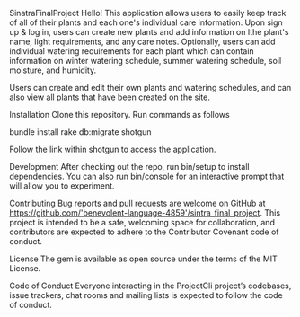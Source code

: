   
SinatraFinalProject
Hello! This application allows users to easily keep track of all of their plants and each one's individual care information. Upon sign up & log in, users can create new plants and add information on lthe plant's name, light requirements, and any care notes. Optionally, users can add individual watering requirements for each plant which can contain information on winter watering schedule, summer watering schedule, soil moisture, and humidity. 

Users can create and edit their own plants and watering schedules, and can also view all plants that have been created on the site. 

Installation
Clone this repository. Run commands as follows 

bundle install
rake db:migrate
shotgun 

Follow the link within shotgun to access the application. 


Development
After checking out the repo, run bin/setup to install dependencies. You can also run bin/console for an interactive prompt that will allow you to experiment.


Contributing
Bug reports and pull requests are welcome on GitHub at https://github.com/'benevolent-language-4859'/sintra_final_project. This project is intended to be a safe, welcoming space for collaboration, and contributors are expected to adhere to the Contributor Covenant code of conduct.

License
The gem is available as open source under the terms of the MIT License.

Code of Conduct
Everyone interacting in the ProjectCli project’s codebases, issue trackers, chat rooms and mailing lists is expected to follow the code of conduct.
